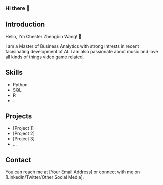 ### Hi there 👋

<!-- BEGIN: Introduction -->
## Introduction

Hello, I'm Chester Zhengbin Wang! 👋

I am a Master of Business Analytics with strong intrests in recent facisinating development of AI. I am also passionate about music and love all kinds of things video game related.

<!-- END: Introduction -->

<!-- BEGIN: Skills -->
## Skills

- Python
- SQL
- R
- ...

<!-- END: Skills -->

<!-- BEGIN: Projects -->
## Projects

- [Project 1]
- [Project 2]
- [Project 3]
- ...

<!-- END: Projects -->

<!-- BEGIN: Contact -->
## Contact

You can reach me at [Your Email Address] or connect with me on [LinkedIn/Twitter/Other Social Media].

<!-- END: Contact -->

<!--
**ChazW/ChazW** is a ✨ _special_ ✨ repository because its `README.md` (this file) appears on your GitHub profile.

Here are some ideas to get you started:

- 🔭 I’m currently working on ...
- 🌱 I’m currently learning ...
- 👯 I’m looking to collaborate on ...
- 🤔 I’m looking for help with ...
- 💬 Ask me about ...
- 📫 How to reach me: ...
- 😄 Pronouns: ...
- ⚡ Fun fact: ...
-->

